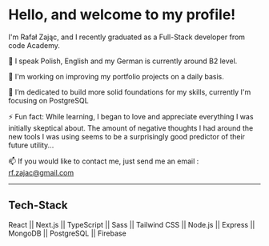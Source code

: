 <h1>Hello, and welcome to my profile! </h1>

I'm Rafał Zając, and I recently graduated as a Full-Stack developer from code Academy. 

💬 I speak Polish, English and my German is currently around B2 level. 

🔭 I'm working on improving my portfolio projects on a daily basis. 

🌱 I’m dedicated to build more solid foundations for my skills, currently I'm focusing on PostgreSQL

⚡ Fun fact: While learning, I began to love and appreciate everything I was initially skeptical about. The amount of negative thoughts I had around the new tools I was using seems to be a surprisingly good predictor of their future utility...

📫 If you would like to contact me, just send me an email : rf.zajac@gmail.com

<hr/>

<h2>Tech-Stack</h2>
React || Next.js || TypeScript || Sass || Tailwind CSS || Node.js || Express || MongoDB || PostgreSQL || Firebase


